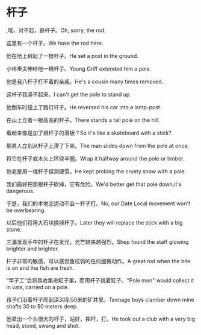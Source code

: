 # 杆子

<p><span class="chinese">,哦，对不起，是杆子。</span><span class="english">Oh, sorry, the rod.</span></p>

<p><span class="chinese">这里有一个杆子。</span><span class="english">We have the rod here.</span></p>

<p><span class="chinese">他在地上树起了一根杆子。</span><span class="english">He set a post in the ground.</span></p>

<p><span class="chinese">小格里夫伸给他一根杆子。</span><span class="english">Young Griff extended him a pole.</span></p>

<p><span class="chinese">他是我八杆子打不着的亲戚。</span><span class="english">He's a cousin many times removed.</span></p>

<p><span class="chinese">这杆子我竖不起来。</span><span class="english">I can't get the pole to stand up.</span></p>

<p><span class="chinese">他倒车时撞上了路灯杆子。</span><span class="english">He reversed his car into a lamp-post.</span></p>

<p><span class="chinese">在山上立着一根高高的杆子。</span><span class="english">There stands a tall pole on the hill.</span></p>

<p><span class="chinese">看起来像是加了根杆子的滑板？</span><span class="english">So it's like a skateboard with a stick?</span></p>

<p><span class="chinese">那男人立刻从杆子上滑了下来。</span><span class="english">The man slides down from the pole at once.</span></p>

<p><span class="chinese">将它在杆子或木头上环绕半圈。</span><span class="english">Wrap it halfway around the pole or timber.</span></p>

<p><span class="chinese">他老是用一根杆子探测硬雪。</span><span class="english">He kept probing the crusty snow with a pole.</span></p>

<p><span class="chinese">我们最好把那根杆子砍掉，它有危险。</span><span class="english">We'd better get that pole down,it's dangerous.</span></p>

<p><span class="chinese">于是，我们的本地恋运动不会一杆子打。</span><span class="english">No, our Date Local movement won't be overbearing.</span></p>

<p><span class="chinese">以后他们将用大石块换掉杆子。</span><span class="english">Later they will replace the stick with a big stone.</span></p>

<p><span class="chinese">三浦发现手中的杆子在发光，光芒越来越强烈。</span><span class="english">Shep found the staff glowing brighter and brighter.</span></p>

<p><span class="chinese">杆子非常的敏感，可以感觉鱼咬钩的任何细微动作。</span><span class="english">A great rod when the bite is on and the fish are fresh.</span></p>

<p><span class="chinese">“竿子工”会将其收集进缸子里，而用杆子挑着缸子。</span><span class="english">"Pole men" would collect it in vats, carried on a pole.</span></p>

<p><span class="chinese">孩子们沿着杆子爬到深30到50米的矿井里。</span><span class="english">Teenage boys clamber down mine shafts 30 to 50 meters deep.</span></p>

<p><span class="chinese">他拿出一个头很大的杆子，站好，挥杆，打。</span><span class="english">He took out a club with a very big head, stood, swang and shot.</span></p>

